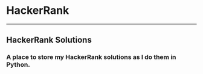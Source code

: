 # HackerRank
___
## HackerRank Solutions
### A place to store my HackerRank solutions as I do them in Python.
